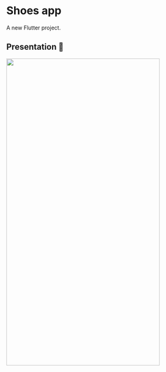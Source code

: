 # Shoes app

A new Flutter project.

## Presentation 👀

<img src="./assets/shoes/shoes.gif" width="400" height="800"/>
